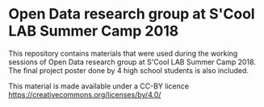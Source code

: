 # Open Data research group at S'Cool LAB Summer Camp 2018

This repository contains materials that were used during the working sessions of Open Data research group at S'Cool LAB Summer Camp 2018. The 
final project poster done by 4 high school students is also included.

This material is made available under a CC-BY licence https://creativecommons.org/licenses/by/4.0/
